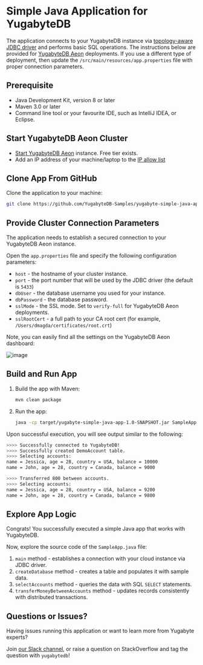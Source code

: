 # Simple Java Application for YugabyteDB

The application connects to your YugabyteDB instance via 
[topology-aware JDBC driver](https://docs.yugabyte.com/latest/integrations/jdbc-driver/) and performs basic SQL 
operations. The instructions below are provided for [YugabyteDB Aeon](https://cloud.yugabyte.com/) deployments.
If you use a different type of deployment, then update the `/src/main/resources/app.properties` file with proper connection parameters.

## Prerequisite
* Java Development Kit, version 8 or later
* Maven 3.0 or later
* Command line tool or your favourite IDE, such as IntelliJ IDEA, or Eclipse.

## Start YugabyteDB Aeon Cluster

* [Start YugabyteDB Aeon](https://docs.yugabyte.com/latest/yugabyte-cloud/cloud-quickstart/qs-add/) instance. Free tier exists.
* Add an IP address of your machine/laptop to the [IP allow list](https://docs.yugabyte.com/latest/yugabyte-cloud/cloud-secure-clusters/add-connections/#manage-ip-allow-lists)

## Clone App From GitHub

Clone the application to your machine:

```bash
git clone https://github.com/YugabyteDB-Samples/yugabyte-simple-java-app.git && cd yugabyte-simple-java-app
```

## Provide Cluster Connection Parameters

The application needs to establish a secured connection to your YugabyteDB Aeon instance.

Open the `app.properties` file and specify the following configuration parameters:
* `host` - the hostname of your cluster instance.
* `port` - the port number that will be used by the JDBC driver (the default is `5433`)
* `dbUser` - the database username you used for your instance.
* `dbPassword` - the database password.
* `sslMode` - the SSL mode. Set to `verify-full` for YugabyteDB Aeon deployments.
* `sslRootCert` - a full path to your CA root cert (for example, `/Users/dmagda/certificates/root.crt`) 

Note, you can easily find all the settings on the YugabyteDB Aeon dashboard:

![image](src/main/resources/cloud_app_settings.png)

## Build and Run App

1. Build the app with Maven:
    ```bash
    mvn clean package
    ```
2. Run the app:
    ```bash
    java -cp target/yugabyte-simple-java-app-1.0-SNAPSHOT.jar SampleApp
    ```

Upon successful execution, you will see output similar to the following:

```bash
>>>> Successfully connected to YugabyteDB!
>>>> Successfully created DemoAccount table.
>>>> Selecting accounts:
name = Jessica, age = 28, country = USA, balance = 10000
name = John, age = 28, country = Canada, balance = 9000

>>>> Transferred 800 between accounts.
>>>> Selecting accounts:
name = Jessica, age = 28, country = USA, balance = 9200
name = John, age = 28, country = Canada, balance = 9800
```

## Explore App Logic

Congrats! You successfully executed a simple Java app that works with YugabyteDB.

Now, explore the source code of the `SampleApp.java` file:
1. `main` method - establishes a connection with your cloud instance via JDBC driver.
2. `createDatabase` method - creates a table and populates it with sample data.
3. `selectAccounts` method - queries the data with SQL `SELECT` statements.
4. `transferMoneyBetweenAccounts` method - updates records consistently with distributed transactions.

## Questions or Issues?

Having issues running this application or want to learn more from Yugabyte experts?

Join [our Slack channel](https://communityinviter.com/apps/yugabyte-db/register),
or raise a question on StackOverflow and tag the question with `yugabytedb`!

